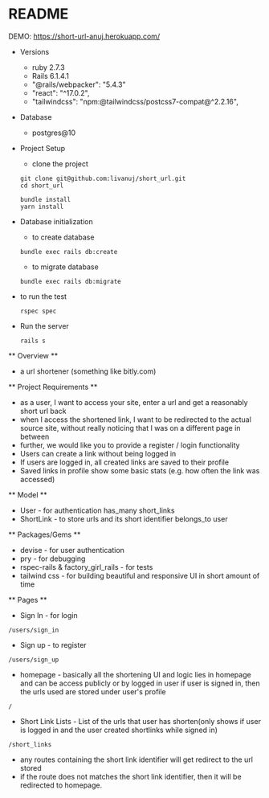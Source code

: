 # README

DEMO: https://short-url-anuj.herokuapp.com/

* Versions
  - ruby 2.7.3
  - Rails 6.1.4.1
  - "@rails/webpacker": "5.4.3"
  - "react": "^17.0.2",
  - "tailwindcss": "npm:@tailwindcss/postcss7-compat@^2.2.16",
* Database
  - postgres@10

* Project Setup
  - clone the project
  ```
  git clone git@github.com:livanuj/short_url.git
  cd short_url
  ```
  ```
  bundle install
  yarn install
  ```

* Database initialization
  - to create database
  ```
  bundle exec rails db:create
  ```

  - to migrate database
  ```
  bundle exec rails db:migrate
  ```
 
 
 * to run the test
   ```
   rspec spec
   ```

* Run the server
  ```
  rails s
  ```
 
** Overview **
  - a url shortener (something like bitly.com)
  
** Project Requirements **
  - as a user, I want to access your site, enter a url and get a reasonably short
  url back
  - when I access the shortened link, I want to be redirected to the actual
  source site, without really noticing that I was on a different page in between
  - further, we would like you to provide a register / login functionality
  - Users can create a link without being logged in
  - If users are logged in, all created links are saved to their profile
  - Saved links in profile show some basic stats (e.g. how often the link
  was accessed)
  
  ** Model **
  - User - for authentication
    has_many short_links
  - ShortLink - to store urls and its short identifier
    belongs_to user
    
  ** Packages/Gems **
  - devise - for user authentication
  - pry - for debugging
  - rspec-rails & factory_girl_rails - for tests
  - tailwind css - for building beautiful and responsive UI in short amount of time
 
  ** Pages **
  - Sign In - for login
  ```
  /users/sign_in
  ```

  - Sign up  - to register
  ```
  /users/sign_up
  ```

  - homepage - basically all the shortening UI and logic lies in homepage and can be access publicly or by logged in user
     if user is signed in, then the urls used are stored under user's profile
  ```
  /
  ```
     
  - Short Link Lists - List of the urls that user has shorten(only shows if user is logged in and the user created shortlinks while signed in)
  ```
  /short_links
  ```
 
  - any routes containing the short link identifier will get redirect to the url stored 
  - if the route does not matches the short link identifier, then it will be redirected to homepage.
